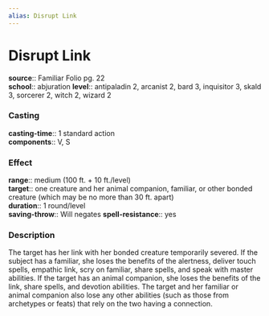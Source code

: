 ```yaml
---
alias: Disrupt Link
---
```


# Disrupt Link 

**source**:: Familiar Folio pg. 22  
**school**:: abjuration
**level**:: antipaladin 2, arcanist 2, bard 3, inquisitor 3, skald 3, sorcerer 2, witch 2, wizard 2

### Casting 

**casting-time**:: 1 standard action  
**components**:: V, S

### Effect 

**range**:: medium (100 ft. + 10 ft./level)  
**target**:: one creature and her animal companion, familiar, or other bonded creature (which may be no more than 30 ft. apart)  
**duration**:: 1 round/level  
**saving-throw**:: Will negates
**spell-resistance**:: yes

### Description 

The target has her link with her bonded creature temporarily severed. If the subject has a familiar, she loses the benefits of the alertness, deliver touch spells, empathic link, scry on familiar, share spells, and speak with master abilities. If the target has an animal companion, she loses the benefits of the link, share spells, and devotion abilities. The target and her familiar or animal companion also lose any other abilities (such as those from archetypes or feats) that rely on the two having a connection.
